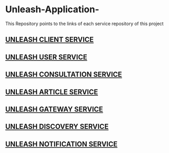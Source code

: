 # Unleash-Application-
This Repository points to the links of each service repository of this project 
## [UNLEASH CLIENT SERVICE](https://github.com/adarsh6672/Unleash_React.git)
## [UNLEASH USER SERVICE](https://github.com/adarsh6672/Unleash_Userservice.git)
## [UNLEASH CONSULTATION SERVICE](https://github.com/adarsh6672/Unleash_Consultationservice.git)
## [UNLEASH ARTICLE SERVICE](https://github.com/adarsh6672/Unleash_Articleservice.git)
## [UNLEASH GATEWAY SERVICE](https://github.com/adarsh6672/Unleash_Gatewayservice.git)
## [UNLEASH DISCOVERY SERVICE](https://github.com/adarsh6672/Unleash_Discoveryservice.git)
## [UNLEASH NOTIFICATION SERVICE](https://github.com/adarsh6672/Unleash_Notificationservice.git)

